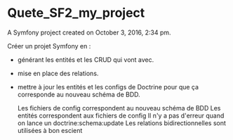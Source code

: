 Quete_SF2_my_project
==========

A Symfony project created on October 3, 2016, 2:34 pm.

Créer un projet Symfony en :
- générant les entités et les CRUD qui vont avec.

- mise en place des relations.

- mettre à jour les entités et les configs de Doctrine pour que ça corresponde au nouveau schéma de BDD.

    Les fichiers de config correspondent au nouveau schéma de BDD
    Les entités correspondent aux fichiers de config
    Il n'y a pas d'erreur quand on lance un doctrine:schema:update
    Les relations bidirectionnelles sont utilisées à bon escient


